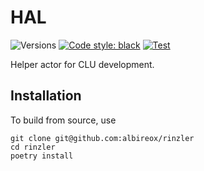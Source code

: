 # HAL

![Versions](https://img.shields.io/badge/python->3.9-blue)
[![Code style: black](https://img.shields.io/badge/code%20style-black-000000.svg)](https://github.com/psf/black)
[![Test](https://github.com/sdss/hal/actions/workflows/test.yml/badge.svg)](https://github.com/albireox/rinzler/actions/workflows/test.yml)

Helper actor for CLU development.

## Installation

To build from source, use

```console
git clone git@github.com:albireox/rinzler
cd rinzler
poetry install
```
